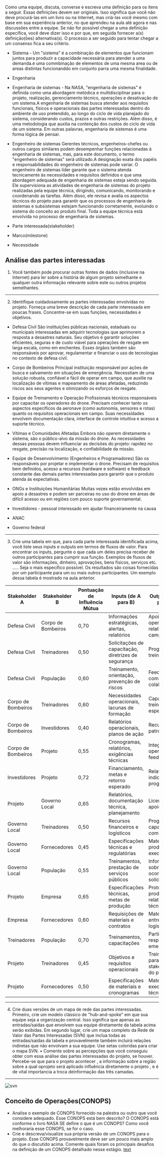 
Como uma equipe, discuta, converse e escreva uma definição para os itens a seguir. Essas
definições devem ser originais. Isso significa que você não deve procurá-las em um livro ou na
Internet, mas criá-las você mesmo com base em sua experiência anterior, no que aprendeu na aula
até agora e nas discussões entre a equipe. Se não for possível chegar a uma definição específica,
você deve dizer isso e por que, em seguida fornecer a(s) definição(ões) alternativa(s). O processo a
ser seguido para tentar chegar a um consenso fica a seu critério.

- Sistema - Um "sistema" é a combinação de elementos que funcionam juntos para produzir a capacidade necessária para atender a uma demanda.é uma commbinação de elementos de uma mesma area ou de areas distintas funcionanddo em conjunto parra  uma mesma finalidade.

- Engenharia

- Engenharia de sistemas - Na NASA, "engenharia de sistemas" é definida como uma abordagem metódica e multidisciplinar para o projeto, realização, gerenciamento técnico, operações e desativação de um sistema.A engenharia de sistemas busca atender aos requisitos funcionais, físicos e operacionais das partes interessadas dentro do ambiente de uso pretendido, ao longo do ciclo de vida planejado do sistema, considerando custos, prazos e outras restrições. Além disso, é uma metodologia que auxilia na contenção dos custos do ciclo de vida de um sistema. Em outras palavras, engenharia de sistemas é uma forma lógica de pensar.

- Engenheiro de sistemas Gerentes técnicos, engenheiros-chefes ou outros cargos similares podem desempenhar funções relacionadas à engenharia de sistemas, mas, para este documento, o termo "engenheiro de sistemas" será utilizado.A designação exata dos papéis e responsabilidades do engenheiro de sistemas pode variar. O engenheiro de sistemas líder garante que o sistema atenda tecnicamente às necessidades e requisitos definidos e que uma abordagem adequada de engenharia de sistemas esteja sendo seguida. Ele supervisiona as atividades de engenharia de sistemas do projeto realizadas pela equipe técnica, dirigindo, comunicando, monitorando e coordenando as tarefas. Além disso, ele revisa e avalia os aspectos técnicos do projeto para garantir que os processos de engenharia de sistemas e subsistemas estejam funcionando corretamente, evoluindo o sistema do conceito ao produto final. Toda a equipe técnica está envolvida no processo de engenharia de sistemas.

- Parte interessada(stakeholder)

- Marco(milestone)

- Necessidade


## Análise das partes interessadas
1. Você também pode procurar outras fontes de dados (inclusive na Internet) para ler sobre a história de algum projeto semelhante e qualquer outra informação relevante sobre este ou outros projetos semelhantes.

---
 2. Identifique cuidadosamente as partes interessadas envolvidas no projeto. Forneça uma breve descrição de cada parte interessada em poucas frases. Concentre-se em suas funções, necessidades e objetivos.
- Defesa Civil
São instituições públicas nacionais, estaduais ou municipais interessadas em adquirir tecnologias que aprimorem a resposta a desastres naturais. Seu objetivo é garantir soluções eficientes, seguras e de custo viável para operações de resgate em larga escala, como em enchentes. Esses órgãos também são responsáveis por aprovar, regulamentar e financiar o uso de tecnologias no contexto de defesa civil.

- Corpo de Bombeiros
Principal instituição responsável por ações de busca e salvamento em situações de emergência. Necessitam de uma solução robusta, confiável e fácil de operar em campo, que auxilie na localização de vítimas e mapeamento de áreas afetadas, reduzindo riscos aos seus agentes e otimizando os esforços de resgate.

- Equipe de Treinamento e Operação
Profissionais técnicos responsáveis por capacitar os operadores do drone. Precisam conhecer tanto os aspectos específicos da aeronave (como autonomia, sensores e rotas) quanto os requisitos operacionais em campo. Suas necessidades envolvem documentação clara, interface de controle intuitiva e acesso a suporte técnico.

- Vítimas e Comunidades Afetadas
Embora não operem diretamente o sistema, são o público-alvo da missão do drone. As necessidades dessas pessoas devem influenciar as decisões do projeto: rapidez no resgate, precisão na localização, e confiabilidade da missão.

- Equipe de Desenvolvimento (Engenheiros e Programadores)
São os responsáveis por projetar e implementar o drone. Precisam de requisitos bem definidos, acesso a recursos (hardware e software) e feedback constante das demais partes interessadas para garantir que o produto atenda às expectativas.

- ONGs e Instituições Humanitárias
Muitas vezes estão envolvidas em apoio a desastres e podem ser parceiras no uso do drone em áreas de difícil acesso ou em regiões com pouco suporte governamental.

- Investidores - pessoal interessado em ajudar financeiramente na causa
- ANAC
- Governo federal


----
3. Crie uma tabela em que, para cada parte interessada identificada acima, você liste seus inputs e outputs em termos de fluxos de valor. Para encontrar os inputs, pergunte o que cada um deles precisa receber de outros participantes para cumprir sua função. Exemplos de fluxos de valor são informações, dinheiro, aprovações, bens físicos, serviços etc. ..... Seja o mais específico possível. Os resultados são coisas fornecidas por um participante para um ou mais outros participantes. Um exemplo dessa tabela é mostrado na aula anterior.


| **Stakeholder A**      | **Stakeholder B**     | **Pontuação de Influência Mútua** | **Inputs (de A para B)**                                      | **Outputs (de B para A)**                                     |
|------------------------|------------------------|-----------------------------------|----------------------------------------------------------------|----------------------------------------------------------------|
| Defesa Civil           | Corpo de Bombeiros     | 0,70                              | Informações estratégicas, alertas, relatórios                 | Apoio operacional, relatórios de campo                        |
| Defesa Civil           | Treinadores            | 0,50                              | Solicitações de capacitação, diretrizes de segurança          | Programas de treinamento                                       |
| Defesa Civil           | População              | 0,60                              | Treinamento, orientação, prevenção de riscos                  | Feedback comunitário, colaboração                             |
| Corpo de Bombeiros     | Treinadores            | 0,60                              | Necessidades operacionais, lacunas de formação                | Capacitação, treinamento especializado                        |
| Corpo de Bombeiros     | Investidores           | 0,40                              | Relatórios operacionais, planos de ação                       | Recursos, patrocínio                                           |
| Corpo de Bombeiros     | Projeto                | 0,55                              | Cronogramas, relatórios, exigências técnicas                  | Integração operacional, feedbacks                              |
| Investidores           | Projeto                | 0,72                              | Financiamento, metas e retorno esperado                       | Relatórios, indicadores de progresso                           |
| Projeto                | Governo Local          | 0,65                              | Relatórios, documentação técnica, planejamento                | Licenciamento, apoio político                                  |
| Governo Local          | Treinadores            | 0,50                              | Recursos financeiros e logísticos                             | Programas de capacitação comunitária                          |
| Governo Local          | Fornecedores           | 0,45                              | Especificações técnicas e regulatórias                        | Materiais, produtos e execução                                |
| Governo Local          | População              | 0,55                              | Treinamentos, prestação de serviços públicos                  | Informações sobre ocorrências, solicitações                   |
| Projeto                | Empresa                | 0,65                              | Especificações técnicas, metas de produção                    | Protótipos, produtos, relatórios técnicos                      |
| Empresa                | Fornecedores           | 0,60                              | Requisições de materiais e contratos                          | Materiais, entregas logísticas                                 |
| Treinadores            | População              | 0,70                              | Treinamentos, capacitações                                    | Participação, resposta a emergências                          |
| Projeto                | Treinadores            | 0,45                              | Objetivos e requisitos operacionais                           | Treinamento para stakeholders do projeto                      |
| Projeto                | Fornecedores           | 0,50                              | Especificações de materiais e cronogramas                     | Materiais e execução técnica |                              



---
4. Crie duas versões de um mapa de rede das partes interessadas. Primeiro, crie um modelo clássico de "hub-and-spoke" em que sua equipe seja a organização central. Isso significa que apenas as entradas/saídas que envolvem sua equipe diretamente da tabela acima serão exibidas. Em segundo lugar, crie um mapa completo da Rede de Valor das Partes Interessadas (SVN) que inclua todas as entradas/saídas da tabela e provavelmente também incluirá relações indiretas que não envolvam a sua equipe. Use setas coloridas para criar o mapa SVN.
	• Comente sobre as percepções que você conseguiu obter com essa análise das partes interessadas do projeto, se houver.
Percebe-se que para o projeto acontecer , a informação sobre a região sobre a qual oprojeto será aplicado influência diretamente o projeto , e é de vital importancia a troca deinformação das três camadas.
---
![svn](svn.png)


## Conceito de Operações(CONOPS)
- Analise o exemplo de CONOPS
fornecido na palestra ou outro que você considere adequado. Esse CONOPS está bem descrito? O CONOPS está
conforme o livro NASA SE define o que é um CONOPS? Como você melhoraria
esse CONOPS, se for o caso.
- Crie e descreva/visualize sua própria versão de um CONOPS para o projeto. Esse CONOPS provavelmente deve ser um pouco mais amplo do que o discutido acima. Comente quais foram os principais desafios na definição de um CONOPS detalhado nesse estágio.
[text](obsidian://open?vault%3Dengenharia_de_sistemas%26file%3Dprojeto%2FUntitled.png)





